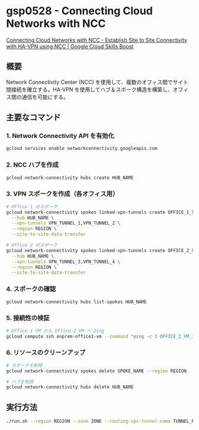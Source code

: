 # gsp0528 - Connecting Cloud Networks with NCC

[Connecting Cloud Networks with NCC - Establish Site to Site Connectivity with HA-VPN using NCC | Google Cloud Skills Boost](https://www.cloudskillsboost.google/paths/14/course_templates/1364/labs/555695)

## 概要

Network Connectivity Center (NCC) を使用して、複数のオフィス間でサイト間接続を確立する。HA-VPN を使用してハブ＆スポーク構造を構築し、オフィス間の通信を可能にする。

## 主要なコマンド

### 1. Network Connectivity API を有効化
```bash
gcloud services enable networkconnectivity.googleapis.com
```

### 2. NCC ハブを作成
```bash
gcloud network-connectivity hubs create HUB_NAME
```

### 3. VPN スポークを作成（各オフィス用）
```bash
# Office 1 のスポーク
gcloud network-connectivity spokes linked-vpn-tunnels create OFFICE_1_SPOKE \
  --hub HUB_NAME \
  --vpn-tunnels VPN_TUNNEL_1,VPN_TUNNEL_2 \
  --region REGION \
  --site-to-site-data-transfer

# Office 2 のスポーク
gcloud network-connectivity spokes linked-vpn-tunnels create OFFICE_2_SPOKE \
  --hub HUB_NAME \
  --vpn-tunnels VPN_TUNNEL_3,VPN_TUNNEL_4 \
  --region REGION \
  --site-to-site-data-transfer
```

### 4. スポークの確認
```bash
gcloud network-connectivity hubs list-spokes HUB_NAME
```

### 5. 接続性の検証
```bash
# Office 1 VM から Office 2 VM へ ping
gcloud compute ssh onprem-office1-vm --command "ping -c 3 OFFICE_2_VM_IP"
```

### 6. リソースのクリーンアップ
```bash
# スポークを削除
gcloud network-connectivity spokes delete SPOKE_NAME --region REGION

# ハブを削除
gcloud network-connectivity hubs delete HUB_NAME
```

## 実行方法
```bash
./run.sh --region REGION --zone ZONE --routing-vpc-tunnel-name TUNNEL_NAME [その他のパラメータ]
```
